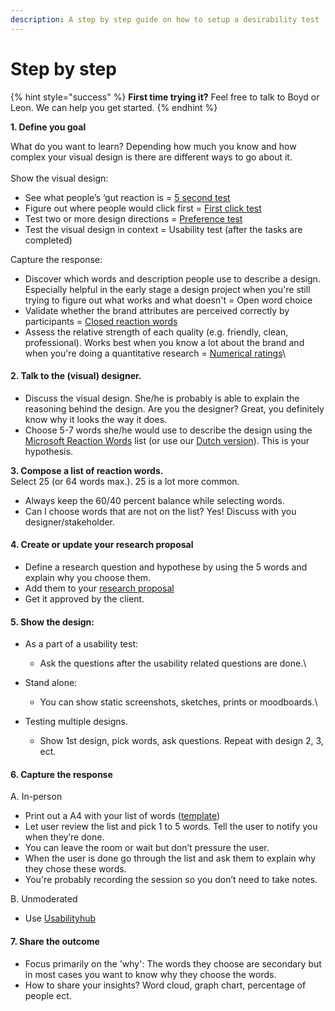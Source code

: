 ```yaml
---
description: A step by step guide on how to setup a desirability test
---
```


# Step by step

{% hint style="success" %}
**First time trying it?** Feel free to talk to Boyd or Leon. We can help you get started.
{% endhint %}

**1. Define you goal**

What do you want to learn? Depending how much you know and how complex your visual design is there are different ways to go about it.\
\
Show the visual design:

* See what people’s ‘gut reaction is = [5 second test](https://usabilityhub.com/guides/five-second-testing)
* Figure out where people would click first = [First click test ](https://usabilityhub.com/guides/first-click-testing)
* Test two or more design directions = [Preference test](https://usabilityhub.com/guides/preference-testing)
* Test the visual design in context = Usability test (after the tasks are completed)

Capture the response:

* Discover which words and description people use to describe a design. Especially helpful in the early stage a design project when you're still trying to figure out what works and what doesn't = Open word choice
* Validate whether the brand attributes are perceived correctly by participants = [Closed reaction words](https://www.nngroup.com/articles/microsoft-desirability-toolkit/)
* Assess the relative strength of each quality (e.g. friendly, clean, professional). Works best when you know a lot about the brand and when you're doing a quantitative research = [Numerical ratings](https://usabilityhub.com/product/design-surveys)\


#### **2. Talk to the (visual) designer.**

* Discuss the visual design. She/he is probably is able to explain the reasoning behind the design. Are you the designer? Great, you definitely know why it looks the way it does.
* Choose 5-7 words she/he would use to describe the design using the [Microsoft Reaction Words](https://paper.dropbox.com/ep/redirect/external-link?url=https%3A%2F%2Fwww.nngroup.com%2Farticles%2Fdesirability-reaction-words%2F\&hmac=CbkbQug8bxY7UTzs0NVF6jJSFF8Lh2Vgo%2BN0rjtwNm4%3D) list (or use our [Dutch version](https://paper.dropbox.com/doc/Microsoft-Reaction-words-English-Nederlandse--Aaf53~oQR8pFnLo8jIvgWU4yAQ-wrrRHfmBHZs70xu2PAdwD)). This is your hypothesis.&#x20;

**3. Compose a list of reaction words.**\
Select 25 (or 64 words max.). 25 is a lot more common.&#x20;

* Always keep the 60/40 percent balance while selecting words.
* Can I choose words that are not on the list? Yes! Discuss with you designer/stakeholder.

#### **4. Create or update your research proposal**

* Define a research question and hypothese by using the 5 words and explain why you choose them.
* Add them to your [research proposal](https://docs.google.com/document/d/19Zhqs0l_bVOodgorCimHh3ZrL9baiNWmrAWGwFfDj3s/edit?usp=sharing)
* Get it approved by the client.

#### **5. Show the design:**

* As a part of a usability test:&#x20;
  * Ask the questions after the usability related questions are done.\

* Stand alone:&#x20;
  * You can show static screenshots, sketches, prints or moodboards.\

* Testing multiple designs.
  * Show 1st design, pick words, ask questions. Repeat with design 2, 3, ect.

#### **6. Capture the response**&#x20;

A. In-person&#x20;

* Print out a A4 with your list of words ([template](https://www.dropbox.com/s/uz2el69ypexlbbs/desirability-test-template.sketch?dl=0))
* Let user review the list and pick 1 to 5 words. Tell the user to notify you when they’re done.&#x20;
* You can leave the room or wait but don’t pressure the user.&#x20;
* When the user is done go through the list and ask them to explain why they chose these words.
* You're probably recording the session so you don’t need to take notes.

B. Unmoderated

* Use [Usabilityhub](https://usabilityhub.com)&#x20;

#### **7. Share the outcome**

* Focus primarily on the 'why': The words they choose are secondary but in most cases you want to know why they choose the words.
* How to share your insights? Word cloud, graph chart, percentage of people ect.
